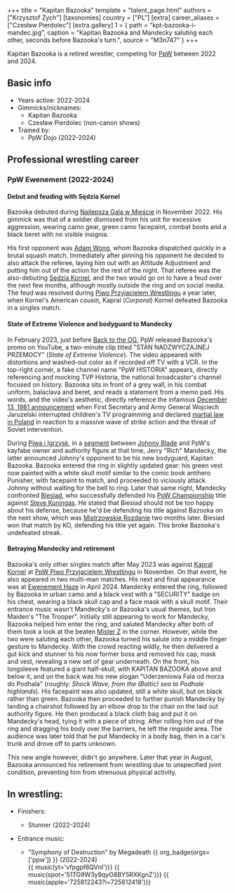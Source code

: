 +++
title = "Kapitan Bazooka"
template = "talent_page.html"
authors = ["Krzysztof Zych"]
[taxonomies]
country = ["PL"]
[extra]
career_aliases = ["Czesław Pierdolec"]
[extra.gallery]
1 = { path = "kpt-bazooka-i-mandec.jpg", caption = "Kapitan Bazooka and Mandecky saluting each other, seconds before Bazooka's turn.", source = "M3n747" }
+++

Kapitan Bazooka is a retired wrestler, competing for [PpW](@/o/ppw.md) between 2022 and 2024.

## Basic info

* Years active: 2022-2024
* Gimmicks/nicknames:
  - Kapitan Bazooka
  - Czesław Pierdolec (non-canon shows)
* Trained by:
  - PpW Dojo (2022-2024)

## Professional wrestling career

### PpW Ewenement (2022-2024)

#### Debut and feuding with Sędzia Kornel

Bazooka debuted during [Najlepsza Gala w Mieście](@/e/ppw/2022-11-25-ppw-najlepsza-gala-w-miescie.md) in November 2022.
His gimmick was that of a soldier dismissed from his unit for excessive aggression, wearing camo gear, green camo facepaint, combat boots and a black beret with no visible insignia.

His first opponent was [Adam Wong](@/w/adam-wong.md), whom Bazooka dispatched quickly in a brutal squash match.
Immediately after pinning his opponent he decided to also attack the referee, laying him out with an Attitude Adjustment and putting him out of the action for the rest of the night.
That referee was the also-debuting [Sędzia Kornel](@/w/sedzia-kornel.md), and the two would go on to have a feud over the next few months, although mostly outside the ring and on social media.
The feud was resolved during [Piwo Przyjacielem Wrestlingu](@/e/ppw/2023-11-24-ppw-piwo-przyjacielem-wrestlingu.md) a year later, when Kornel's American cousin, Kapral (_Corporal_) Kornel defeated Bazooka in a singles match.

#### State of Extreme Violence and bodyguard to Mandecky

In February 2023, just before [Back to the OG](@/e/ppw/2023-02-04-ppw-back-to-the-og.md), PpW released Bazooka's promo on YouTube, a two-minute clip titled "STAN NADZWYCZAJNEJ PRZEMOCY" (_State of Extreme Violence_).
The video appeared with distortions and washed-out color as if recorded off TV with a VCR. In the top-right corner, a fake channel name "PpW HISTORIA" appears, directly referencing and mocking TVP Historia, the national broadcaster's channel focused on history.
Bazooka sits in front of a grey wall, in his combat uniform, balaclava and beret, and reads a statement from a memo pad.
His words, and the video's aesthetic, directly reference the infamous [December 13, 1981 announcement][youtube-jaruzelski] when First Secretary and Army General Wojciech Jaruzelski interrupted children's TV programming and declared [martial law in Poland][wikipedia-martial-law-poland] in reaction to a massive wave of strike action and the threat of Soviet intervention.

During [Piwa i Igrzysk](@/e/ppw/2023-03-11-ppw-piwa-i-igrzysk.md), in a [segment][mandecki-johnny-segment] between [Johnny Blade](@/w/johnny-blade.md) and PpW's kayfabe owner and authority figure at that time, Jerry "Rich" Mandecky, the latter announced Johnny's opponent to be his new bodyguard, Kapitan Bazooka.
Bazooka entered the ring in slightly updated gear: his green vest now painted with a white skull motif similar to the comic book antihero Punisher, with facepaint to match, and proceeded to viciously attack Johnny without waiting for the bell to ring.
Later that same night, Mandecky confronted [Biesiad](@/w/biesiad.md), who successfully defended his [PpW Championship](@/c/ppw-championship.md) title against [Steve Kuningas](@/w/steve-kuningas.md).
He stated that Biesiad should not be too happy about his defense, because he'd be defending his title against Bazooka on the next show, which was [Mistrzowskie Rozdanie](@/e/ppw/2023-05-06-ppw-mistrzowskie-rozdanie.md) two months later.
Biesiad won that match by KO, defending his title yet again.
This broke Bazooka's undefeated streak.

#### Betraying Mandecky and retirement

Bazooka's only other singles match after May 2023 was against [Kapral Kornel](@/w/sedzia-kornel.md) at [PpW Piwo Przyjacielem Wrestlingu](@/e/ppw/2023-11-24-ppw-piwo-przyjacielem-wrestlingu.md) in November.
On that event, he also appeared in two multi-man matches.
His next and final appearance was at [Ewenement Haze](@/e/ppw/2024-04-20-ppw-ewenement-haze.md#segment-kapitan-bazooka-jerry-rich-mandecki) in April 2024.
Mandecky entered the ring, followed by Bazooka in urban camo and a black vest with a "SECURITY" badge on his chest, wearing a black skull cap and a face mask with a skull motif. Their entrance music wasn't Mandecky's or Bazooka's usual themes, but Iron Maiden's "The Trooper".
Initially still appearing to work for Mandecky, Bazooka helped him enter the ring, and saluted Mandecky after both of them took a look at the beaten [Mister Z](@/w/mister-z.md) in the corner.
However, while the two were saluting each other, Bazooka turned his salute into a middle finger gesture to Mandecky. With the crowd reacting wildly, he then delivered a gut kick and stunner to his now former boss and removed his cap, mask and vest, revealing a new set of gear underneath.
On the front, his longsleeve featured a giant half-skull, with KAPITAN BAZOOKA above and below it, and on the back was his new slogan "Uderzeniowa Fala od morza do Podhala" (roughly: _Shock Wave, from the (Baltic) sea to Podhale highlands_). His facepaint was also updated, still a white skull, but on black rather than green.
Bazooka then proceeded to further punish Mandecky by landing a chairshot followed by an elbow drop to the chair on the laid out authority figure.
He then produced a black cloth bag and put it on Mandecky's head, tying it with a piece of string.
After rolling him out of the ring and dragging his body over the barriers, he left the ringside area.
The audience was later told that he put Mandecky in a body bag, then in a car's trunk and drove off to parts unknown.

This new angle however, didn't go anywhere. Later that year in August, Bazooka announced his retirement from wrestling due to unspecified joint condition, preventing him from strenuous physical activity.

## In wrestling:

* Finishers:
  - Stunner (2022-2024)

* Entrance music:
  - "Symphony of Destruction" by Megadeath
 {{ org_badge(orgs=['ppw']) }} (2022-2024) <br>
 {{ music(yt='vfpgpf6QVnI')}}
 {{ music(spot='51TG9W3y9qyO8BY5RXKgnZ')}}
 {{ music(apple='725812243?i=725812418')}}

[mandecki-johnny-segment]: https://www.youtube.com/watch?v=ziLmuoNIKUE
[wikipedia-martial-law-poland]: https://en.wikipedia.org/wiki/Martial_law_in_Poland
[youtube-jaruzelski]: https://www.youtube.com/watch?v=dKhITm9-5TU
